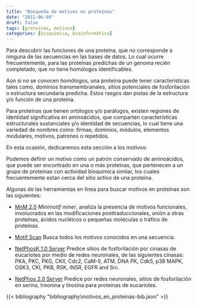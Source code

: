 ```yaml
---
title: "Búsqueda de motivos en proteínas"
date: "2011-06-08"
draft: false
tags: [proteínas, motivos]
categories: [bioquímica, bioinformática]
---
```


Para descubrir las funciones de una proteína,  que no corresponde a ninguna de las secuencias en las bases de datos. Lo cual ocurre frecuentemente, para las proteínas predichas de un genoma recién completado, que no tiene homólogos identificables.

Aún si no se conocen homólogos, una proteína puede tener características tales como, dominios transmembranales, sitios potenciales de fosforilación o estructura secundaria predicha. Estos rasgos dan pistas de la estructura y/o función de una proteína.

Para proteínas que tienen ortólogos y/o parálogos, existen regiones de identidad significativa en aminoácidos, que comparten características estructurales sustanciales y/o identidad de secuencias, lo cual tiene una variedad de nombres como: firmas, dominios, módulos, elementos modulares, motivos, patrones o repetidos.

En esta ocasión, dedicaremos esta sección a los motivos:

Podemos definir un motivo como un patrón conservado de aminoácidos, que puede ser encontrado en una o más proteínas, que pertenecen a un grupo de proteínas con actividad bioquímica similar, los cuales frecuentemente estan cerca del sitio activo de una proteína.

Algunas de las herramientas en línea para buscar motivos en proteínas son las siguientes:

- [MnM 2.0](http://mnm.engr.uconn.edu/MNM/SMSSearchServlet) *Minimotif miner*, analiza la presencia de motivos funcionales, involucrados en las modificaciones posttraduccionales, unión a otras proteínas, ácidos nucléicos o pequeñas moléculas o tráfico de proteínas.

- [Motif Scan](http://myhits.isb-sib.ch/cgi-bin/motif_scan) Busca todos los motivos conocidos en una secuencia.

- [NetPhosK 1.0 Server](http://www.cbs.dtu.dk/services/NetPhosK/) Predice sitios de fosforilación por cinasas de eucariotes por medio de redes neuronales, de las siguientes cinasas: PKA, PKC, PKG, CKII, Cdc2, CaM-II, ATM, DNA PK, Cdk5, p38 MAPK, GSK3, CKI, PKB, RSK, INSR, EGFR and Src.

- [NetPhos 2.0 Server](http://www.cbs.dtu.dk/services/NetPhos/) Predice por redes neuronales, sitios de fosforilación en serina, treonina y tirosina para proteínas de eucariotes.

{{< bibliography "bibliography\motivos_en_proteinas-bib.json" >}}

